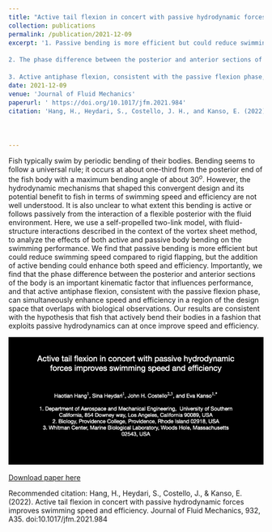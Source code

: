 ```yaml
---
title: "Active tail flexion in concert with passive hydrodynamic forces improves swimming speed and efficiency"
collection: publications
permalink: /publication/2021-12-09
excerpt: '1. Passive bending is more efficient but could reduce swimming speed compared to rigid flapping, but the addition of active bending could enhance both speed and efficiency; 

2. The phase difference between the posterior and anterior sections of the body is an important kinematic factor that influences performance;

3. Active antiphase flexion, consistent with the passive flexion phase, can simultaneously enhance speed and efficiency in a region of the design space that overlaps with biological observations.'
date: 2021-12-09
venue: 'Journal of Fluid Mechanics'
paperurl: ' https://doi.org/10.1017/jfm.2021.984'
citation: 'Hang, H., Heydari, S., Costello, J. H., and Kanso, E. (2022). Active tail flexion in concert with passive hydrodynamic forces improves swimming speed and efficiency.'



---
```


<!-- [![Watch the video]](https://github.com/haotianh9/haotianh9.github.io/blob/master/files/Movie%201.m4v)
 -->

Fish typically swim by periodic bending of their bodies. Bending seems to follow a universal rule; it occurs at about one-third from the posterior end of the fish body with a maximum bending angle of about $30^o$. However, the hydrodynamic mechanisms that shaped this convergent design and its potential benefit to fish in terms of swimming speed and efficiency are not well understood. It is also unclear to what extent this bending is active or follows passively from the interaction of a flexible posterior with the fluid environment. Here, we use a self-propelled two-link model, with fluid-structure interactions described in the context of the vortex sheet method, to analyze the effects of both active and passive body bending on the swimming performance. We find that passive bending is more efficient but could reduce swimming speed compared to rigid flapping, but the addition of active bending could enhance both speed and efficiency. Importantly, we find that the phase difference between the posterior and anterior sections of the body is an important kinematic factor that influences performance, and that active antiphase flexion, consistent with the passive flexion phase, can simultaneously enhance speed and efficiency in a region of the design space that overlaps with biological observations. Our results are consistent with the hypothesis that fish that actively bend their bodies in a fashion that exploits passive hydrodynamics can at once improve speed and efficiency. 

![flexion swimming](/files/flexion_swimming.gif)

[Download paper here](/files/publications/Hang2022.pdf)

Recommended citation: Hang, H., Heydari, S., Costello, J., & Kanso, E. (2022). Active tail flexion in concert with passive hydrodynamic forces improves swimming speed and efficiency. Journal of Fluid Mechanics, 932, A35. doi:10.1017/jfm.2021.984
